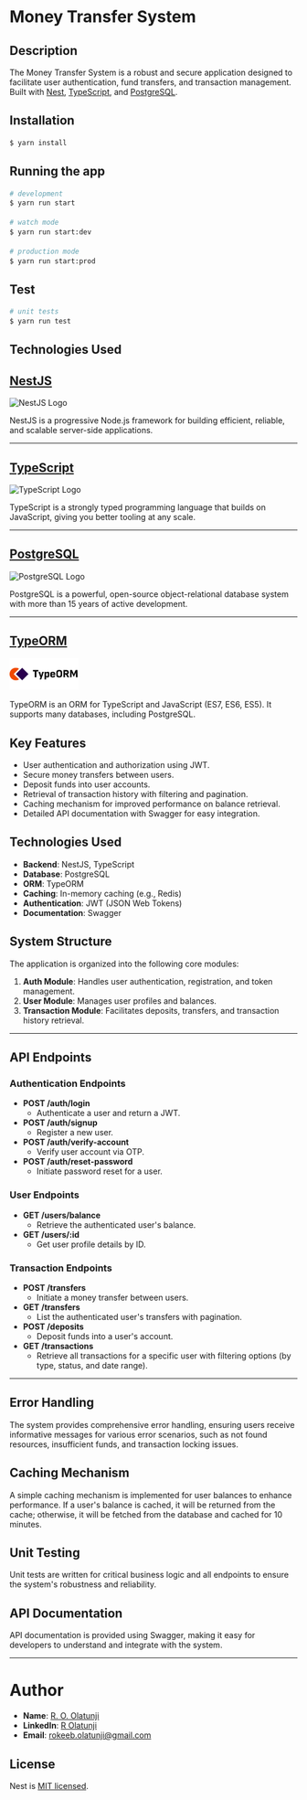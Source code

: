 # Money Transfer System

## Description

The Money Transfer System is a robust and secure application designed to facilitate user authentication, fund transfers, and transaction management. Built with [Nest](https://github.com/nestjs/nest), [TypeScript](https://www.typescriptlang.org/), and [PostgreSQL](https://www.postgresql.org/).


## Installation

```bash
$ yarn install
```

## Running the app

```bash
# development
$ yarn run start

# watch mode
$ yarn run start:dev

# production mode
$ yarn run start:prod
```

## Test

```bash
# unit tests
$ yarn run test
```

## Technologies Used

## [NestJS](https://github.com/nestjs/nest)
<img src="https://docs.nestjs.com/assets/logo-small-gradient.svg" alt="NestJS Logo" width="120" />

NestJS is a progressive Node.js framework for building efficient, reliable, and scalable server-side applications.

---

## [TypeScript](https://www.typescriptlang.org/)
<img src="https://static-production.npmjs.com/255a118f56f5346b97e56325a1217a16.svg" alt="TypeScript Logo" width="120" />

TypeScript is a strongly typed programming language that builds on JavaScript, giving you better tooling at any scale.

---

## [PostgreSQL](https://www.postgresql.org/)
<img src="https://www.postgresql.org/media/img/about/press/elephant.png" alt="PostgreSQL Logo" width="120" />

PostgreSQL is a powerful, open-source object-relational database system with more than 15 years of active development.

---

## [TypeORM](https://github.com/typeorm/typeorm)
<img src="https://raw.githubusercontent.com/typeorm/typeorm/master/resources/logo_big.png" alt="TypeORM Logo" width="120" />

TypeORM is an ORM for TypeScript and JavaScript (ES7, ES6, ES5). It supports many databases, including PostgreSQL.



## Key Features
- User authentication and authorization using JWT.
- Secure money transfers between users.
- Deposit funds into user accounts.
- Retrieval of transaction history with filtering and pagination.
- Caching mechanism for improved performance on balance retrieval.
- Detailed API documentation with Swagger for easy integration.

## Technologies Used
- **Backend**: NestJS, TypeScript
- **Database**: PostgreSQL
- **ORM**: TypeORM
- **Caching**: In-memory caching (e.g., Redis)
- **Authentication**: JWT (JSON Web Tokens)
- **Documentation**: Swagger

## System Structure
The application is organized into the following core modules:

1. **Auth Module**: Handles user authentication, registration, and token management.
2. **User Module**: Manages user profiles and balances.
3. **Transaction Module**: Facilitates deposits, transfers, and transaction history retrieval.

---

## API Endpoints

### Authentication Endpoints
- **POST /auth/login**
  - Authenticate a user and return a JWT.
- **POST /auth/signup**
  - Register a new user.
- **POST /auth/verify-account**
  - Verify user account via OTP.
- **POST /auth/reset-password**
  - Initiate password reset for a user.

### User Endpoints
- **GET /users/balance**
  - Retrieve the authenticated user's balance.
- **GET /users/:id**
  - Get user profile details by ID.

### Transaction Endpoints
- **POST /transfers**
  - Initiate a money transfer between users.
- **GET /transfers**
  - List the authenticated user's transfers with pagination.
- **POST /deposits**
  - Deposit funds into a user's account.
- **GET /transactions**
  - Retrieve all transactions for a specific user with filtering options (by type, status, and date range).

---

## Error Handling
The system provides comprehensive error handling, ensuring users receive informative messages for various error scenarios, such as not found resources, insufficient funds, and transaction locking issues.

## Caching Mechanism
A simple caching mechanism is implemented for user balances to enhance performance. If a user's balance is cached, it will be returned from the cache; otherwise, it will be fetched from the database and cached for 10 minutes.

## Unit Testing
Unit tests are written for critical business logic and all endpoints to ensure the system's robustness and reliability.

## API Documentation
API documentation is provided using Swagger, making it easy for developers to understand and integrate with the system.

---

# Author

- **Name**: [R. O. Olatunji](https://larexx40.github.io/me/)
- **LinkedIn**: [R Olatunji](https://www.linkedin.com/in/rokeebolatunji/)
- **Email**: [rokeeb.olatunji@gmail.com](mailto:rokeeb.olatunji@gmail.com)


## License

Nest is [MIT licensed](LICENSE).
